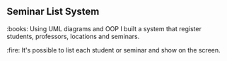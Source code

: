 <h2>Seminar List System </h2>
<p>:books: Using UML diagrams and OOP I built a system that register students, professors, locations and seminars.</p>
<p>:fire: It's possible to list each student or seminar and show on the screen.</p>
